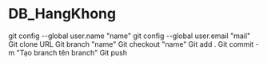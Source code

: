 # DB_HangKhong
git config --global user.name "name" 
git config --global user.email "mail"
Git clone URL
Git branch "name"
Git checkout "name"
Git add .
Git commit -m "Tạo branch tên branch"
Git push
